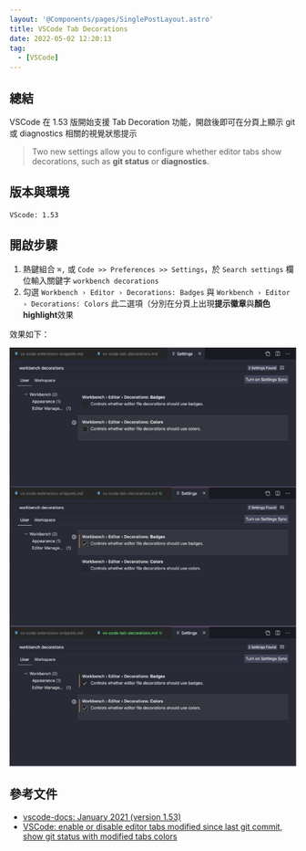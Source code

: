 ```yaml
---
layout: '@Components/pages/SinglePostLayout.astro'
title: VSCode Tab Decorations
date: 2022-05-02 12:20:13
tag:
  - [VSCode]
---
```


## 總結

VSCode 在 1.53 版開始支援 Tab Decoration 功能，開啟後即可在分頁上顯示 git 或 diagnostics 相關的視覺狀態提示

> Two new settings allow you to configure whether editor tabs show decorations, such as **git status** or **diagnostics**.

## 版本與環境

```
VScode: 1.53
```

## 開啟步驟

1. 熱鍵組合 `⌘,` 或 `Code >> Preferences >> Settings`，於 `Search settings` 欄位輸入關鍵字 `workbench decorations`
1. 勾選 `Workbench › Editor › Decorations: Badges` 與 `Workbench › Editor › Decorations: Colors` 此二選項（分別在分頁上出現**提示徽章**與**顏色 highlight**效果

效果如下：

![demo](/2022/vs-code-tab-decorations/demo.png)

## 參考文件

- [vscode-docs: January 2021 (version 1.53)](https://github.com/microsoft/vscode-docs/blob/vnext/release-notes/v1_53.md#tab-decorations)
- [VSCode: enable or disable editor tabs modified since last git commit, show git status with modified tabs colors](https://stackoverflow.com/questions/58377383/vscode-enable-or-disable-editor-tabs-modified-since-last-git-commit-show-git-s)
